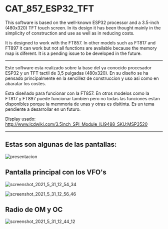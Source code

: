 # CAT_857_ESP32_TFT


This software is based on the well-known ESP32 processor and a 3.5-inch (480x320) TFT touch screen. In its design it has been thought mainly in the simplicity of construction and use as well as in reducing costs.


It is designed to work with the FT857. In other models such as FT817 and FT897 it can work but not all functions are available because the memory map is diferent. It is a pending issue to be developed in the future.

------------------------------------------------------
Este software esta realizado sobre la base del ya conocido procesador ESP32 y un TFT tactil de 3,5 pulgadas (480x320). En su diseño se ha pensado principalmente en la sencillez de construccion y uso asi como en abaratar los costes.

Esta diseñado para funcionar con la FT857. En otros modelos como la FT817 y FT897 puede funcionar tambien pero no todas las funciones estan disponibles porque la memmoria de unas y otras es disitinta. Es un tema pendiente a desarrollar en un futuro.

Display usado: http://www.lcdwiki.com/3.5inch_SPI_Module_ILI9488_SKU:MSP3520

------------------------------------------------------

## Estas son algunas de las pantallas:

![presentacion](https://user-images.githubusercontent.com/53334131/120345459-c8b74a80-c2fa-11eb-943c-33843e7dac18.jpg)


## Pantalla principal con los VFO's
![screenshot_2021_5_31_12_54_34](https://user-images.githubusercontent.com/53334131/120244333-3d8e7400-c26a-11eb-9e56-61bebb79487f.png)

![screenshot_2021_5_31_12_56_46](https://user-images.githubusercontent.com/53334131/120244335-3d8e7400-c26a-11eb-9d5e-3887c035e51f.png)


## Radio de OM y OC

![screenshot_2021_5_31_12_44_12](https://user-images.githubusercontent.com/53334131/120474239-3ec5bb00-c3a8-11eb-89c9-8d960142a7e5.jpg)



